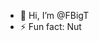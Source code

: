 - 👋 Hi, I’m @FBigT
- ⚡ Fun fact: Nut

<!---
FBigT/FBigT is a ✨ special ✨ repository because its `README.md` (this file) appears on your GitHub profile.
You can click the Preview link to take a look at your changes.
--->
